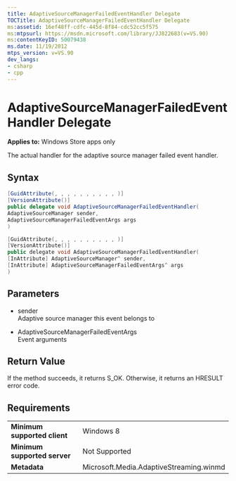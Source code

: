 ```yaml
---
title: AdaptiveSourceManagerFailedEventHandler Delegate
TOCTitle: AdaptiveSourceManagerFailedEventHandler Delegate
ms:assetid: 16ef48ff-cdfc-445d-8f84-cdc52cc5f575
ms:mtpsurl: https://msdn.microsoft.com/library/JJ822683(v=VS.90)
ms:contentKeyID: 50079438
ms.date: 11/19/2012
mtps_version: v=VS.90
dev_langs:
- csharp
- cpp
---
```


# AdaptiveSourceManagerFailedEventHandler Delegate

**Applies to:** Windows Store apps only

The actual handler for the adaptive source manager failed event handler.

## Syntax

```csharp
[GuidAttribute(, , , , , , , , , , )]
[VersionAttribute()]
public delegate void AdaptiveSourceManagerFailedEventHandler(
AdaptiveSourceManager sender,
AdaptiveSourceManagerFailedEventArgs args
)
```

```cpp
[GuidAttribute(, , , , , , , , , , )]
[VersionAttribute()]
public delegate void AdaptiveSourceManagerFailedEventHandler(
[InAttribute] AdaptiveSourceManager^ sender, 
[InAttribute] AdaptiveSourceManagerFailedEventArgs^ args
)
```

## Parameters

  - sender  
    Adaptive source manager this event belongs to

  - AdaptiveSourceManagerFailedEventArgs  
    Event arguments

## Return Value

If the method succeeds, it returns S\_OK. Otherwise, it returns an HRESULT error code.

## Requirements

|||
|--- |--- |
|**Minimum supported client**|Windows 8|
|**Minimum supported server**|Not Supported|
|**Metadata**|Microsoft.Media.AdaptiveStreaming.winmd|
